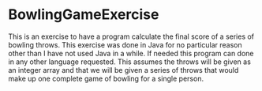 # BowlingGameExercise
This is an exercise to have a program calculate the final score of a series of bowling throws. This exercise was done in Java for no particular reason other than I have not used Java in a while. If needed this program can done in any other language requested. This assumes the throws will be given as an integer array and that we will be given a series of throws that would make up one complete game of bowling for a single person.
